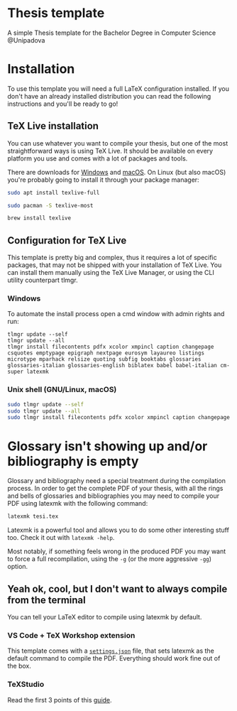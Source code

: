 # Thesis template
A simple Thesis template for the Bachelor Degree in Computer Science @Unipadova

# Installation
To use this template you will need a full LaTeX configuration installed. If you don't have an already installed distribution you can read the following instructions and you'll be ready to go!

## TeX Live installation
You can use whatever you want to compile your thesis, but one of the most straightforward ways is using TeX Live. It should be available on every platform you use and comes with a lot of packages and tools.

There are downloads for [Windows](https://mirror.ctan.org/systems/texlive/tlnet/install-tl-windows.exe) and [macOS](https://mirror.ctan.org/systems/mac/mactex/MacTeX.pkg). On Linux (but also macOS) you're probably going to install it through your package manager:
```bash
sudo apt install texlive-full
```
```bash
sudo pacman -S texlive-most
```
```bash
brew install texlive
```

## Configuration for TeX Live
This template is pretty big and complex, thus it requires a lot of specific packages, that may not be shipped with your installation of TeX Live. You can install them manually using the TeX Live Manager, or using the CLI utility counterpart tlmgr.

### Windows
To automate the install process open a cmd window with admin rights and run:
```
tlmgr update --self
tlmgr update --all
tlmgr install filecontents pdfx xcolor xmpincl caption changepage csquotes emptypage epigraph nextpage eurosym layaureo listings microtype mparhack relsize quoting subfig booktabs glossaries glossaries-italian glossaries-english biblatex babel babel-italian cm-super latexmk
```

### Unix shell (GNU/Linux, macOS)
```bash
sudo tlmgr update --self
sudo tlmgr update --all
sudo tlmgr install filecontents pdfx xcolor xmpincl caption changepage csquotes emptypage epigraph nextpage eurosym layaureo listings microtype mparhack relsize quoting subfig booktabs glossaries glossaries-italian glossaries-english biblatex babel babel-italian cm-super latexmk
```

# Glossary isn't showing up and/or bibliography is empty
Glossary and bibliography need a special treatment during the compilation process. In order to get the complete PDF of your thesis, with all the rings and bells of glossaries and bibliographies you may need to compile your PDF using latexmk with the following command:
```bash
latexmk tesi.tex
```

Latexmk is a powerful tool and allows you to do some other interesting stuff too. Check it out with `latexmk -help`.

Most notably, if something feels wrong in the produced PDF you may want to force a full recompilation, using the `-g` (or the more aggressive `-gg`) option.

## Yeah ok, cool, but I don't want to always compile from the terminal
You can tell your LaTeX editor to compile using latexmk by default.

### VS Code + TeX Workshop extension
This template comes with a [`settings.json`](.vscode/settings.json) file, that sets latexmk as the default command to compile the PDF. Everything should work fine out of the box.

### TeXStudio
Read the first 3 points of this [guide](https://latex.ti.bfh.ch/doc_gettingStarted/configuration/texstudio.html).
